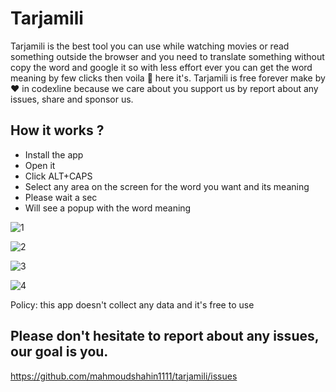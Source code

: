 # Tarjamili

Tarjamili is the best tool you can use while watching movies or read something outside the browser and you need to translate something without copy the word and google it so with less effort ever you can get the word meaning by few clicks then voila 🎉 here it's. Tarjamili is free forever make by ❤ in codexline because we care about you support us by report about any issues, share and sponsor us.


## How it works ?

- Install the app
- Open it
- Click ALT+CAPS
- Select any area on the screen for the word you want and its meaning 
- Please wait a sec 
- Will see a popup with the word meaning

![1](https://user-images.githubusercontent.com/46138189/215186537-6b157cd9-52ee-4228-b5b5-d2286c7818e8.png)

![2](https://user-images.githubusercontent.com/46138189/215186548-bec4dd0b-138d-4bbc-a565-4e823292e416.png)

![3](https://user-images.githubusercontent.com/46138189/215186557-50f969da-c87f-443e-9d88-c5dc78574c39.png)

![4](https://user-images.githubusercontent.com/46138189/215186569-376ce2b7-108b-4fed-95b2-0906c4d23c64.png)

Policy:
this app doesn't collect any data and it's free to use 

## Please don't hesitate to report about any issues, our goal is you.
https://github.com/mahmoudshahin1111/tarjamili/issues
